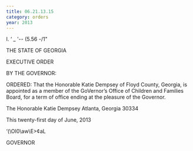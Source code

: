 ```yaml
---
title: 06.21.13.15
category: orders
year: 2013
---
```

 

I. ‘ _
'-- (5.56 -/1"

THE STATE OF GEORGIA

EXECUTIVE ORDER

BY THE GOVERNOR:

ORDERED: That the Honorable Katie Dempsey of Floyd County, Georgia, is
appointed as a member of the GoVernor’s Office of Children and
Families Board, for a term of office ending at the pleasure of the
Governor.

The Honorable Katie Dempsey
Atlanta, Georgia 30334

This twenty-first day of June, 2013

‘(\OI0\aw\E>¢aL

GOVERNOR

